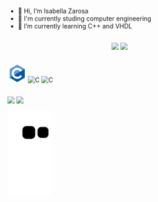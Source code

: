 - 👋 Hi, I’m Isabella Zarosa
- 👀 I'm currently studing computer engineering
- 🌱 I’m currently learning C++ and VHDL

### 




##

<div align="center">

  <img height="120cm" src="https://github-readme-stats.vercel.app/api?username=isabellazarosa&show_icons=true&theme=panda"/>
<img height="120em" src="https://github-readme-stats.vercel.app/api/top-langs/?username=isabellazarosa&layout=compact&langs_count=7&theme=panda"/>
</div>

  
 ##

<img src="https://raw.githubusercontent.com/devicons/devicon/master/icons/c/c-original.svg" alt="C" widtf="40" height="40" style="max-width:100%;margin: 0 2px;"></img><img src="https://cdn.jsdelivr.net/gh/devicons/devicon/icons/cplusplus/cplusplus-original.svg" alt="C" widtf="40" height="40" style="max-width:100%;margin: 0 2px;"></img><img src="https://cdn.icon-icons.com/icons2/2107/PNG/512/file_type_vhdl_icon_130091.png" alt="C" widtf="40" height="40" style="max-width:100%;margin: 0 2px;"></img>

##
<a href="https://instagram.com/isabellazarosa_" target="_blank"><img src="https://img.shields.io/badge/-Instagram-%23E4405F?style=for-the-badge&logo=instagram&logoColor=white" target="_blank"></a> <a href = "mailto:isabellazarosa@gmail.com"><img src="https://img.shields.io/badge/-Gmail-%23333?style=for-the-badge&logo=gmail&logoColor=white" target="_blank"></a>


 
  ![Snake animation](https://github.com/rafaballerini/rafaballerini/blob/output/github-contribution-grid-snake.svg)
 
</div>
